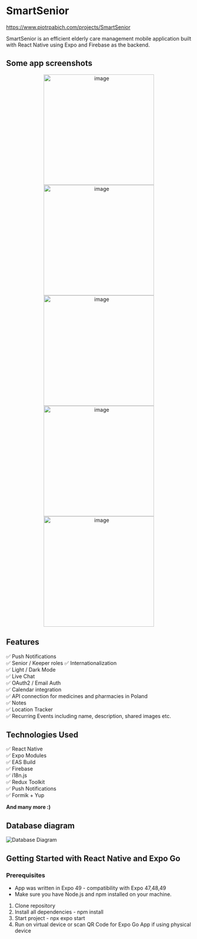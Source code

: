 # SmartSenior

https://www.piotrpabich.com/projects/SmartSenior

SmartSenior is an efficient elderly care management mobile application built with React Native using Expo and Firebase as the backend.

## Some app screenshots

<div style="text-align: center;">
    <img src="/img/01.webp" alt="image" width="300" height="auto">
    <img src="/img/02.webp" alt="image" width="300" height="auto">
    <img src="/img/03.webp" alt="image" width="300" height="auto">
    <img src="/img/04.webp" alt="image" width="300" height="auto">
    <img src="/img/05.webp" alt="image" width="300" height="auto">
</div>

## Features

✅ Push Notifications  
✅ Senior / Keeper roles
✅ Internationalization  
✅ Light / Dark Mode  
✅ Live Chat  
✅ OAuth2 / Email Auth  
✅ Calendar integration  
✅ API connection for medicines and pharmacies in Poland  
✅ Notes  
✅ Location Tracker  
✅ Recurring Events including name, description, shared images etc.

## Technologies Used

✅ React Native  
✅ Expo Modules  
✅ EAS Build  
✅ Firebase  
✅ i18n.js  
✅ Redux Toolkit  
✅ Push Notifications  
✅ Formik + Yup

**And many more :)**

## Database diagram

![Database Diagram](img/database.png)

## Getting Started with React Native and Expo Go

### Prerequisites

- App was written in Expo 49 - compatibility with Expo 47,48,49
- Make sure you have Node.js and npm installed on your machine.

1. Clone repository
2. Install all dependencies - npm install
3. Start project - npx expo start
4. Run on virtual device or scan QR Code for Expo Go App if using physical device
